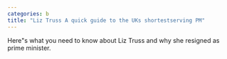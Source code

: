 ```yaml
---
categories: b
title: "Liz Truss A quick guide to the UKs shortestserving PM"
---
```

Here"s what you need to know about Liz Truss and why she resigned as prime minister.